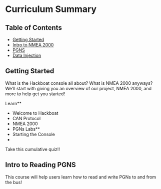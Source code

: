# Curriculum Summary

## Table of Contents

- [Getting Started](#getting-started)
- [Intro to NMEA 2000](#usage)
- [PGNS](#credits)
- [Data Injection](#license)


## Getting Started
What is the Hackboat console all about? What is NMEA 2000 anyways? We'll start with giving you an overview of our project, NMEA 2000, and more to help get you started!

Learn**
- Welcome to Hackboat
- CAN Protocol
- NMEA 2000
- PGNs
Labs**
- Starting the Console
- 
Take this cumulative quiz!!

## Intro to Reading PGNS
This course will help users learn how to read and write PGNs to and from the bus!


